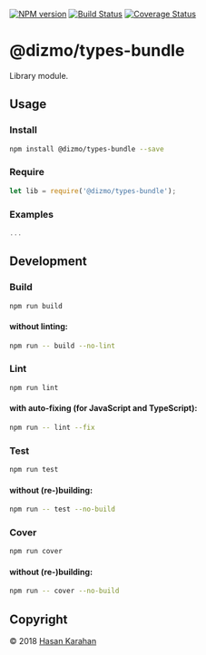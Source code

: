 [![NPM version](https://badge.fury.io/js/%40dizmo%2Ftypes-bundle.svg)](https://npmjs.org/package/@dizmo/types-bundle)
[![Build Status](https://travis-ci.org/dizmo/types-bundle.svg?branch=master)](https://travis-ci.org/dizmo/types-bundle)
[![Coverage Status](https://coveralls.io/repos/github/dizmo/types-bundle/badge.svg?branch=master)](https://coveralls.io/github/dizmo/types-bundle?branch=master)

# @dizmo/types-bundle
Library module.

## Usage
### Install
```sh
npm install @dizmo/types-bundle --save
```
### Require
```javascript
let lib = require('@dizmo/types-bundle');
```
### Examples
```javascript
...
```
## Development
### Build
```sh
npm run build
```
#### without linting:
```sh
npm run -- build --no-lint
```
### Lint
```sh
npm run lint
```
#### with auto-fixing (for JavaScript and TypeScript):
```sh
npm run -- lint --fix
```
### Test
```sh
npm run test
```
#### without (re-)building:
```sh
npm run -- test --no-build
```
### Cover
```sh
npm run cover
```
#### without (re-)building:
```sh
npm run -- cover --no-build
```

## Copyright

 © 2018 [Hasan Karahan](https://github.com/hsk81)
